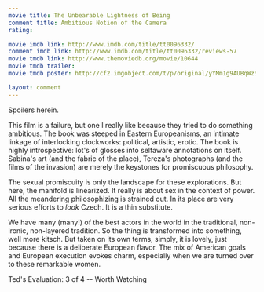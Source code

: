 ```yaml
---
movie title: The Unbearable Lightness of Being
comment title: Ambitious Notion of the Camera
rating: 

movie imdb link: http://www.imdb.com/title/tt0096332/
comment imdb link: http://www.imdb.com/title/tt0096332/reviews-57
movie tmdb link: http://www.themoviedb.org/movie/10644
movie tmdb trailer: 
movie tmdb poster: http://cf2.imgobject.com/t/p/original/yYMm1g9AUBqWzSHt6rsRamG8bHa.jpg

layout: comment
---
```


Spoilers herein.

This film is a failure, but one I really like because they tried to do something ambitious. The book was steeped in Eastern Europeanisms, an intimate linkage of interlocking clockworks: political, artistic, erotic. The book is highly introspective: lot's of glosses into selfaware annotations on itself. Sabina's art (and the fabric of the place), Tereza's photographs (and the films of the invasion) are merely the keystones for promiscuous philosophy.

The sexual promiscuity is only the landscape for these explorations. But here, the manifold is linearized. It really is about sex in the context of power. All the meandering philosophizing is strained out. In its place are very serious efforts to _look_ Czech. It is a thin substitute.

We have many (many!) of the best actors in the world in the traditional, non-ironic, non-layered tradition. So the thing is transformed into something, well more kitsch. But taken on its own terms, simply, it is lovely, just because there is a deliberate European flavor. The mix of American goals and European execution evokes charm, especially when we are turned over to these remarkable women.

Ted's Evaluation: 3 of 4 -- Worth Watching